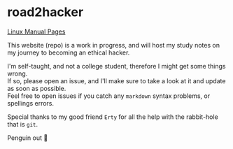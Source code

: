 # road2hacker

[Linux Manual Pages](./linux-man-pages)

This website (repo) is a work in progress, and will host my study notes on my journey to becoming an ethical hacker.

I'm self-taught, and not a college student, therefore I might get some things wrong.\
If so, please open an issue, and I'll make sure to take a look at it and update as soon as possible.\
Feel free to open issues if you catch any `markdown` syntax problems, or spellings errors.

Special thanks to my good friend `Erty` for all the help with the rabbit-hole that is `git`.

Penguin out 🐧
